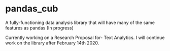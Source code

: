 # pandas_cub
A fully-functioning data analysis library that will have many of the same features as pandas (In progress)

Currently working on a Research Proposal for- Text Analytics. I will continue work on the library after February 14th 2020.
